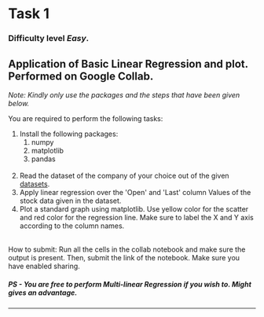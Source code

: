 # Task 1 
### Difficulty level _**Easy**_. <br>
## Application of Basic Linear Regression and plot. Performed on Google Collab. <br>
_Note: Kindly only use the packages and the steps that have been given below._ <br>

You are required to perform the following tasks:
1. Install the following packages: 
   1. numpy
   2. matplotlib
   3. pandas
   <br>
2. Read the dataset of the company of your choice out of the given [datasets](https://github.com/piyushchandra357/tj-ml-task/tree/main/Task%201/datasets).
3. Apply linear regression over the 'Open' and 'Last' column Values of the stock data given in the dataset.
4. Plot a standard graph using matplotlib. Use yellow color for the scatter and red color for the regression line. Make sure to label the X and Y axis according to the column names.
<br>
How to submit: Run all the cells in the collab notebook and make sure the output is present. Then, submit the link of the notebook. Make sure you have enabled sharing.

##### PS - You are free to perform Multi-linear Regression if you wish to. Might gives an advantage.
------------------------------------------------------------------------------------

